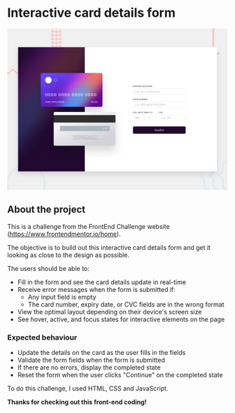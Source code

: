 # Interactive card details form

![Design preview for the Interactive card details form coding challenge](./design/desktop-preview.jpg)

## About the project

This is a challenge from the FrontEnd Challenge website (https://www.frontendmentor.io/home).

The objective is to build out this interactive card details form and get it looking as close to the design as possible.

The users should be able to: 

- Fill in the form and see the card details update in real-time
- Receive error messages when the form is submitted if:
  - Any input field is empty
  - The card number, expiry date, or CVC fields are in the wrong format
- View the optimal layout depending on their device's screen size
- See hover, active, and focus states for interactive elements on the page

### Expected behaviour

- Update the details on the card as the user fills in the fields
- Validate the form fields when the form is submitted
- If there are no errors, display the completed state
- Reset the form when the user clicks "Continue" on the completed state

To do this challenge, I used HTML, CSS and JavaScript.

**Thanks for checking out this front-end coding!**
